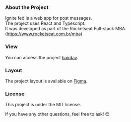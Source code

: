### About the Project

Ignite fed is a web app for post messages.  
The project uses React and Typescript.  
It was developed as part of the Rocketseat Full-stack MBA. (https://www.rocketseat.com.br/mba)  

### View 

You can access the project [hairday](https://leodolago.github.io).

### Layout

The project layout is available on [Figma](https://www.figma.com/community/file/1113573231685349036).

### License

This project is under the MIT license.  

If you have any other questions, feel free to ask! 😊